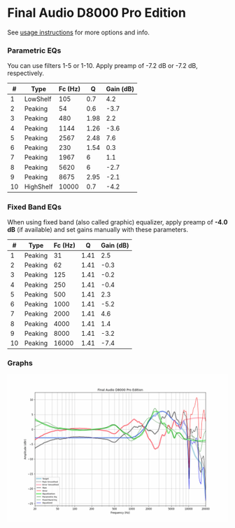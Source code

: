 # Final Audio D8000 Pro Edition
See [usage instructions](https://github.com/jaakkopasanen/AutoEq#usage) for more options and info.

### Parametric EQs
You can use filters 1-5 or 1-10. Apply preamp of -7.2 dB or -7.2 dB, respectively.

|   # | Type      |   Fc (Hz) |    Q |   Gain (dB) |
|-----|-----------|-----------|------|-------------|
|   1 | LowShelf  |       105 | 0.7  |         4.2 |
|   2 | Peaking   |        54 | 0.6  |        -3.7 |
|   3 | Peaking   |       480 | 1.98 |         2.2 |
|   4 | Peaking   |      1144 | 1.26 |        -3.6 |
|   5 | Peaking   |      2567 | 2.48 |         7.6 |
|   6 | Peaking   |       230 | 1.54 |         0.3 |
|   7 | Peaking   |      1967 | 6    |         1.1 |
|   8 | Peaking   |      5620 | 6    |        -2.7 |
|   9 | Peaking   |      8675 | 2.95 |        -2.1 |
|  10 | HighShelf |     10000 | 0.7  |        -4.2 |

### Fixed Band EQs
When using fixed band (also called graphic) equalizer, apply preamp of **-4.0 dB** (if available) and set gains manually with these parameters.

|   # | Type    |   Fc (Hz) |    Q |   Gain (dB) |
|-----|---------|-----------|------|-------------|
|   1 | Peaking |        31 | 1.41 |         2.5 |
|   2 | Peaking |        62 | 1.41 |        -0.3 |
|   3 | Peaking |       125 | 1.41 |        -0.2 |
|   4 | Peaking |       250 | 1.41 |        -0.4 |
|   5 | Peaking |       500 | 1.41 |         2.3 |
|   6 | Peaking |      1000 | 1.41 |        -5.2 |
|   7 | Peaking |      2000 | 1.41 |         4.6 |
|   8 | Peaking |      4000 | 1.41 |         1.4 |
|   9 | Peaking |      8000 | 1.41 |        -3.2 |
|  10 | Peaking |     16000 | 1.41 |        -7.4 |

### Graphs
![](./Final%20Audio%20D8000%20Pro%20Edition.png)
